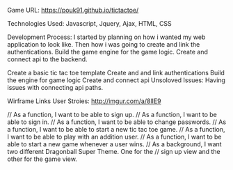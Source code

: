 Game URL: https://pouk91.github.io/tictactoe/

Technologies Used: Javascript, Jquery, Ajax, HTML, CSS

Development Process: I started by planning on how i wanted my web application to look like. Then how i was going to create and link the authentications. Build the game engine for the game logic. Create and connect api to the backend.

Create a basic tic tac toe template
Create and and link authentications
Build the engine for game logic
Create and connect api
Unsoloved Issues: Having issues with connecting api paths.

Wirframe Links User Stroies: http://imgur.com/a/8lIE9

// As a function, I want to be able to sign up.
// As a function, I want to be able to sign in.
// As a function, I want to be able to change passwords.
// As a function, I want to be able to start a new tic tac toe game.
// As a function, I want to be able to play with an addition user.
// As a function, I want to be able to start a new game whenever a user wins.
// As a background, I want two different Dragonball Super Theme. One for the
// sign up view and the other for the game view.
